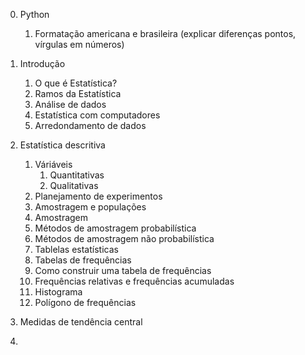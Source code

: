 0. Python
   1. Formatação americana e brasileira (explicar diferenças pontos, vírgulas em números)

1. Introdução

   1. O que é Estatística?
   2. Ramos da Estatística
   3. Análise de dados
   4. Estatística com computadores
   5. Arredondamento de dados

2. Estatística descritiva

   1. Váriáveis
      1. Quantitativas
      2. Qualitativas
   2. Planejamento de experimentos
   3. Amostragem e populações
   4. Amostragem
   5. Métodos de amostragem probabilística
   6. Métodos de amostragem não probabilística
   7. Tablelas estatísticas
   8. Tabelas de frequências
   9. Como construir uma tabela de frequências
   10. Frequências relativas e frequências acumuladas
   11. Histograma
   12. Polígono de frequências

3. Medidas de tendência central

4. 

   

   

   